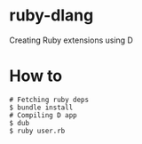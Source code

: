 # ruby-dlang

Creating Ruby extensions using D 


# How to 


```
# Fetching ruby deps
$ bundle install
# Compiling D app
$ dub
$ ruby user.rb